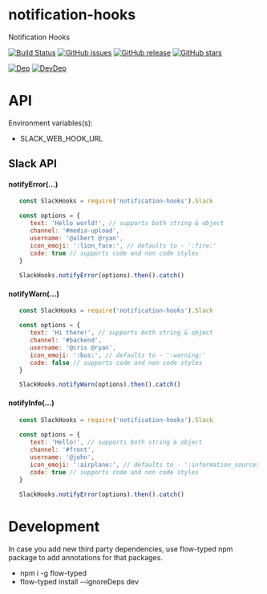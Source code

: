 # notification-hooks
Notification Hooks

[![Build Status](https://travis-ci.org/renderforest/notification-hooks.svg?branch=master)](https://travis-ci.org/renderforest/notification-hooks)
[![GitHub issues](https://img.shields.io/github/issues/renderforest/notification-hooks.svg)](https://github.com/renderforest/notification-hooks/issues)
[![GitHub release](https://img.shields.io/github/release/renderforest/notification-hooks.svg)](https://github.com/renderforest/notification-hooks/releases)
[![GitHub stars](https://img.shields.io/github/stars/renderforest/notification-hooks.svg)](https://github.com/renderforest/notification-hooks/stargazers)

[![Dep](https://img.shields.io/david/renderforest/notification-hooks.svg)](https://david-dm.org/renderforest/notification-hooks)
[![DevDep](https://img.shields.io/david/dev/renderforest/notification-hooks.svg)](https://david-dm.org/renderforest/notification-hooks?type=dev)


# API

Environment variables(s):

* SLACK_WEB_HOOK_URL


## Slack API

#### notifyError(...)
  ``` javascript
     const SlackHooks = require('notification-hooks').Slack
  
     const options = {
        text: 'Hello world!', // supports both string & object
        channel: '#media-upload',
        username: '@albert @ryan',
        icon_emoji: ':lion_face:', // defaults to - ':fire:'
        code: true // supports code and non code styles   
     }  
     
     SlackHooks.notifyError(options).then().catch()
  ```

#### notifyWarn(...)
  ``` javascript
     const SlackHooks = require('notification-hooks').Slack
  
     const options = {
        text: 'Hi there!', // supports both string & object
        channel: '#backend',
        username: '@cris @ryan',
        icon_emoji: ':bus:', // defaults to - ':warning:'
        code: false // supports code and non code styles   
     }  
  
     SlackHooks.notifyWarn(options).then().catch()
  ```
  
#### notifyInfo(...)
  ``` javascript
     const SlackHooks = require('notification-hooks').Slack
     
     const options = {
        text: 'Hello!', // supports both string & object
        channel: '#front',
        username: '@john',
        icon_emoji: ':airplane:', // defaults to - ':information_source:'
        code: true // supports code and non code styles   
     }
     
     SlackHooks.notifyError(options).then().catch()
  ```
  
# Development
In case you add new third party dependencies, use flow-typed npm package to add annotations for that packages.
 * npm i -g flow-typed
 * flow-typed install --ignoreDeps dev
 
